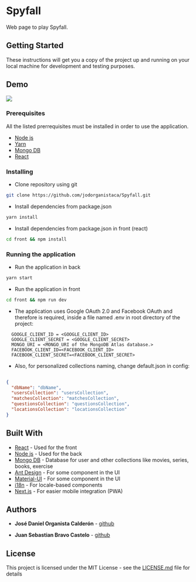 # Spyfall

Web page to play Spyfall. 

## Getting Started

These instructions will get you a copy of the project up and running on your local machine for development and testing purposes. 

## Demo
![](https://i.imgur.com/O2i23my.png)

### Prerequisites

All the listed prerrequisites must be installed in order to use the application.

* [Node js](https://nodejs.org/en/)
* [Yarn](https://yarnpkg.com/)
* [Mongo DB](https://www.mongodb.com/download-center)
* [React](https://es.reactjs.org/)


### Installing

* Clone repository using git

```bash
git clone https://github.com/jodorganistaca/Spyfall.git
```

* Install dependencies from package.json
```bash
yarn install
```

* Install dependencies from package.json in front (react)
```bash
cd front && npm install
```

### Running the application
* Run the application in back
```bash
yarn start
```
* Run the application in front

```bash
cd front && npm run dev
```

* The application uses Google OAuth 2.0 and Facebook OAuth and therefore is required, inside a file named .env in root directory of the project:

```env
  GOOGLE_CLIENT_ID = <GOOGLE_CLIENT_ID>
  GOOGLE_CLIENT_SECRET = <GOOGLE_CLIENT_SECRET>
  MONGO_URI = <MONGO_URI of the MongoDB Atlas database.>
  FACEBOOK_CLIENT_ID=<FACEBOOK_CLIENT_ID>
  FACEBOOK_CLIENT_SECRET=<FACEBOOK_CLIENT_SECRET>
``` 


* Also, for personalized collections naming, change default.json in config: 

```json 
    
{
  "dbName": "dbName",
  "usersCollection": "usersCollection",
  "matchesCollection": "matchesCollection",
  "questionsCollection": "questionsCollection",
  "locationsCollection": "locationsCollection"
}
```

## Built With

* [React](https://es.reactjs.org/) - Used for the front
* [Node js](https://nodejs.org/en/) - Used for the back
* [Mongo DB](https://www.mongodb.com/download-center) - Database for user and other collections like movies, series, books, exercise
* [Ant Design](https://ant.design/) - For some component in the UI
* [Material-UI](https://material-ui.com/en/) - For some component in the UI
* [i18n](https://www.npmjs.com/package/i18n) - For locale-based components
* [Next.js](https://nextjs.org/) - For easier mobile integration (PWA)


## Authors

* **José Daniel Organista Calderón** - [github](https://github.com/jodorganistaca)

* **Juan Sebastian Bravo Castelo** - [github](https://github.com/jsbravo-sw)


## License

This project is licensed under the MIT License - see the [LICENSE.md](LICENSE.md) file for details


